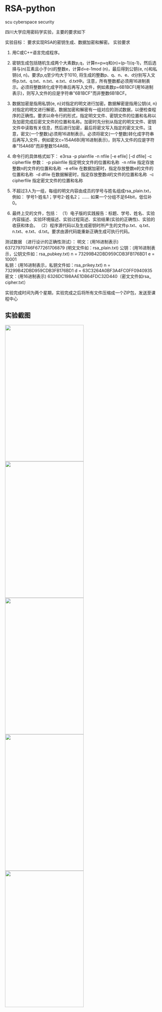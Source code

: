 # RSA-python
scu cyberspace security

四川大学应用密码学实验，主要的要求如下


实验目标： 要求实现RSA的密钥生成、数据加密和解密。 
实验要求
1. 用C或C++语言完成程序。
2. 密钥生成包括随机生成两个大素数p,q，计算n=p×q和(n)=(p-1)(q-1)，然后选择与(n)互素且小于(n)的整数e，计算d=e-1mod (n)，最后得到公钥{e, n}和私钥{d, n}。要求p,q至少均大于1010, 将生成的整数p、q、n、e、d分别写入文件p.txt、q.txt、n.txt、e.txt、d.txt中。注意，所有整数都必须用16进制表示。必须将整数转化成字符串后再写入文件，例如素数p=6B1BCF(用16进制表示)，则写入文件的应是字符串"6B1BCF"而非整数6B1BCF。 
3. 数据加密是指用私钥{e, n}对指定的明文进行加密。数据解密是指用公钥{d, n}对指定的明文进行解密。数据加密和解密有一组对应的测试数据，以便检查程序的正确性。要求以命令行的形式，指定明文文件、密钥文件的位置和名称以及加密完成后密文文件的位置和名称。加密时先分别从指定的明文文件、密钥文件中读取有关信息，然后进行加密，最后将密文写入指定的密文文件。注意，密文(一个整数)必须用16进制表示。必须将密文(一个整数)转化成字符串后再写入文件，例如密文c=154A6B(用16进制表示)，则写入文件的应是字符串"154A6B"而非整数154A6B。 
4. 命令行的具体格式如下： 
   e3rsa -p plainfile -n nfile [-e efile] [-d dfile] -c cipherfile 
  参数： 
  -p plainfile		指定明文文件的位置和名称   -n nfile			指定存放整数n的文件的位置和名称   -e efile			在数据加密时，指定存放整数e的文件的位置和名称   -d dfile			在数据解密时，指定存放整数d的文件的位置和名称   -c cipherfile		指定密文文件的位置和名称

5. 不超过3人为一组，每组的明文内容由成员的学号与姓名组成rsa_plain.txt，例如：
   学号1-姓名1；学号2-姓名2； ……
   如果一个分组不足64bit，低位补0。
6. 最终上交的文件，包括：
 （1）电子版的实践报告：标题、学号、姓名、实验内容描述、实验环境描述、实验过程简述、实验结果(实验的正确性)、实验的收获和体会。
 （2）程序源代码以及生成密钥时所产生的文件p.txt、q.txt、n.txt、e.txt、d.txt。要求由源代码能重新正确生成可执行代码。

测试数据 （进行设计的正确性测试）：
明文：(用16进制表示)   63727970746F677261706879 (明文文件如：rsa_plain.txt) 公钥：(用16进制表示，公钥文件如：rsa_pubkey.txt)
n = 73299B42DBD959CDB3FB176BD1
e = 10001			
私钥：(用16进制表示，私钥文件如：rsa_prikey.txt)
  n = 73299B42DBD959CDB3FB176BD1
  d = 63C3264A0BF3A4FC0FF0940935
密文：(用16进制表示)
      6326DC198AAE1DB64FDC32D440（密文文件如rsa_ cipher.txt）


实验完成时间为两个星期，实验完成之后将所有文件压缩成一个ZIP包，发送至课程中心

## 实验截图

<img width="260" height="450" src="https://github.com/wenboi/RSA-python/raw/master/2.png"/>
<img width="260" height="450" src="https://github.com/wenboi/RSA-python/raw/master/2.png"/>
<img width="260" height="450" src="https://github.com/wenboi/RSA-python/raw/master/2.png"/>
<img width="260" height="450" src="https://github.com/wenboi/RSA-python/raw/master/2.png"/>
<img width="260" height="450" src="https://github.com/wenboi/RSA-python/raw/master/2.png"/>


